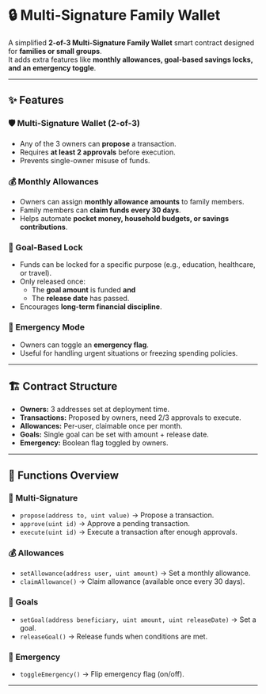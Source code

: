 # 🔒 Multi-Signature Family Wallet

A simplified **2-of-3 Multi-Signature Family Wallet** smart contract designed for **families or small groups**.  
It adds extra features like **monthly allowances, goal-based savings locks, and an emergency toggle**.

---

## ✨ Features
  
### 🛡️ Multi-Signature Wallet (2-of-3)

- Any of the 3 owners can **propose** a transaction.
- Requires **at least 2 approvals** before execution.
- Prevents single-owner misuse of funds.

### 💰 Monthly Allowances

- Owners can assign **monthly allowance amounts** to family members.
- Family members can **claim funds every 30 days**.
- Helps automate **pocket money, household budgets, or savings contributions**.

### 🎯 Goal-Based Lock

- Funds can be locked for a specific purpose (e.g., education, healthcare, or travel).
- Only released once:
  - The **goal amount** is funded **and**
  - The **release date** has passed.
- Encourages **long-term financial discipline**.

### 🚨 Emergency Mode

- Owners can toggle an **emergency flag**.
- Useful for handling urgent situations or freezing spending policies.

---

## 🏗️ Contract Structure

- **Owners:** 3 addresses set at deployment time.
- **Transactions:** Proposed by owners, need 2/3 approvals to execute.
- **Allowances:** Per-user, claimable once per month.
- **Goals:** Single goal can be set with amount + release date.
- **Emergency:** Boolean flag toggled by owners.

---

## 📜 Functions Overview

### 🔑 Multi-Signature

- `propose(address to, uint value)` → Propose a transaction.
- `approve(uint id)` → Approve a pending transaction.
- `execute(uint id)` → Execute a transaction after enough approvals.

### 💰 Allowances

- `setAllowance(address user, uint amount)` → Set a monthly allowance.
- `claimAllowance()` → Claim allowance (available once every 30 days).

### 🎯 Goals

- `setGoal(address beneficiary, uint amount, uint releaseDate)` → Set a goal.
- `releaseGoal()` → Release funds when conditions are met.

### 🚨 Emergency

- `toggleEmergency()` → Flip emergency flag (on/off).

---
